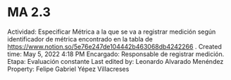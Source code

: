 # MA 2.3

Actividad: Especificar Métrica a la que se va a registrar medición según identificador de métrica encontrado en la tabla de https://www.notion.so/5e76e247de104442b463068db4242266 .
Created time: May 5, 2022 4:18 PM
Encargado: Responsable de registrar medición.
Etapa: Evaluación constante
Last edited by: Leonardo Alvarado Menéndez
Property: Felipe Gabriel Yépez Villacreses